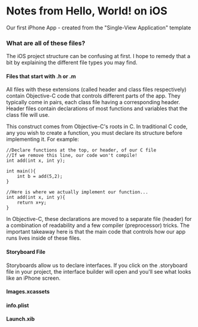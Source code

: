 # Notes from Hello, World! on iOS
Our first iPhone App - created from the "Single-View Application" template
### What are all of these files?
The iOS project structure can be confusing at first. I hope to remedy that a bit by explaining the different file types you may find.
#### Files that start with .h or .m
All files with these extensions (called header and class files respectively) contain Objective-C code that controls different parts of the app. They typically come in pairs, each class file having a corresponding header. Header files contain declarations of most functions and variables that the class file will use. 

This construct comes from Objective-C's roots in C. In traditional C code, any you wish to create a function, you must declare its structure before implementing it. For example:
```
//Declare functions at the top, or header, of our C file
//If we remove this line, our code won't compile!
int add(int x, int y);

int main(){
	int b = add(5,2);
}

//Here is where we actually implement our function...
int add(int x, int y){
	return x+y;
}
```
In Objective-C, these declarations are moved to a separate file (header) for a combination of readability and a few compiler (preprocessor) tricks. The important takeaway here is that the main code that controls how our app runs lives inside of these files.

#### Storyboard File
Storyboards allow us to declare interfaces. If you click on the .storyboard file in your project, the interface builder will open and you'll see what looks like an iPhone screen. 

#### Images.xcassets

#### info.plist

#### Launch.xib
